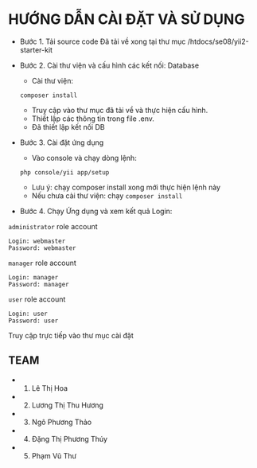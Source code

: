 # HƯỚNG DẪN CÀI ĐẶT VÀ SỬ DỤNG
- Bước 1. Tải source code
Đã tải về xong tại thư mục /htdocs/se08/yii2-starter-kit

- Bước 2. Cài thư viện và cấu hình các kết nối: Database 
   + Cài thư viện:
   ```
   composer install 
   ```
   + Truy cập vào thư mục đã tải về và thực hiện cấu hình. 
   + Thiết lập các thông tin trong file .env. 
   + Đã thiết lập kết nối DB

- Bước 3. Cài đặt ứng dụng
  + Vào console và chạy dòng lệnh: 
  ```
  php console/yii app/setup
  ```
  + Lưu ý: chạy composer install xong mới thực hiện lệnh này 
  + Nếu chưa cài thư viện: chạy ```composer install```

- Bước 4. Chạy Ứng dụng và xem kết quả Login: 

```administrator``` role account
```
Login: webmaster
Password: webmaster
```
```manager``` role account
```
Login: manager
Password: manager
```
```user``` role account
```
Login: user
Password: user
```
 Truy cập trực tiếp vào thư mục cài đặt
 
## TEAM
- 1. Lê Thị Hoa
- 2. Lương Thị Thu Hương
- 3. Ngô Phương Thảo
- 4. Đặng Thị Phương Thúy
- 5. Phạm Vũ Thư
